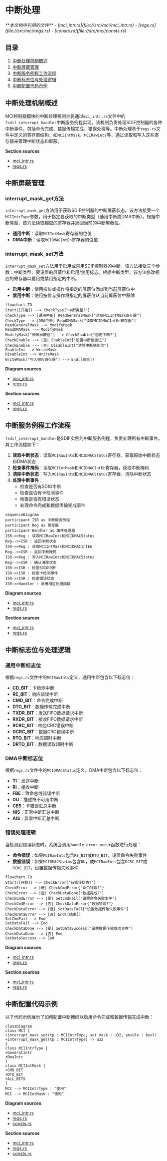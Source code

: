 # 中断处理

<cite>
**本文档中引用的文件**
- [mci_intr.rs](file://src/mci/mci_intr.rs)
- [regs.rs](file://src/mci/regs.rs)
- [consts.rs](file://src/mci/consts.rs)
</cite>

## 目录
1. [中断处理机制概述](#中断处理机制概述)
2. [中断屏蔽管理](#中断屏蔽管理)
3. [中断服务例程工作流程](#中断服务例程工作流程)
4. [中断标志位与处理逻辑](#中断标志位与处理逻辑)
5. [中断配置代码示例](#中断配置代码示例)

## 中断处理机制概述

MCI控制器模块的中断处理机制主要通过`mci_intr.rs`文件中的`fsdif_interrupt_handler`中断服务例程实现。该机制负责处理SDIF控制器的各种中断事件，包括命令完成、数据传输完成、错误处理等。中断处理基于`regs.rs`文件中定义的寄存器结构，如`MCIIntMask`、`MCIRawInts`等，通过读取和写入这些寄存器来管理中断状态和屏蔽。

**Section sources**
- [mci_intr.rs](file://src/mci/mci_intr.rs#L1-L176)
- [regs.rs](file://src/mci/regs.rs#L0-L799)

## 中断屏蔽管理

### interrupt_mask_get方法

`interrupt_mask_get`方法用于获取SDIF控制器的中断屏蔽状态。该方法接受一个`MCIIntrType`参数，用于指定要获取的中断类型（通用中断或DMA中断）。根据中断类型，该方法读取相应的寄存器并返回当前的中断屏蔽位。

- **通用中断**：读取`MCIIntMask`寄存器的位值
- **DMA中断**：读取`MCIDMACIntEn`寄存器的位值

### interrupt_mask_set方法

`interrupt_mask_set`方法用于启用或禁用SDIF控制器的中断。该方法接受三个参数：中断类型、要设置的屏蔽位和启用/禁用标志。根据中断类型，该方法修改相应的寄存器以启用或禁用指定的中断。

- **启用中断**：使用按位或操作将指定的屏蔽位添加到当前屏蔽位中
- **禁用中断**：使用按位与操作将指定的屏蔽位从当前屏蔽位中移除

```mermaid
flowchart TD
Start([开始]) --> CheckType{"中断类型?"}
CheckType --> |通用中断| ReadGeneralMask["读取MCIIntMask寄存器"]
CheckType --> |DMA中断| ReadDMAMask["读取MCIDMACIntEn寄存器"]
ReadGeneralMask --> ModifyMask
ReadDMAMask --> ModifyMask
ModifyMask["修改屏蔽位"] --> CheckEnable{"启用中断?"}
CheckEnable --> |是| EnableInt["设置中断使能位"]
CheckEnable --> |否| DisableInt["清除中断使能位"]
EnableInt --> WriteMask
DisableInt --> WriteMask
WriteMask["写入相应寄存器"] --> End([结束])
```

**Diagram sources**
- [mci_intr.rs](file://src/mci/mci_intr.rs#L25-L45)
- [regs.rs](file://src/mci/regs.rs#L300-L350)

**Section sources**
- [mci_intr.rs](file://src/mci/mci_intr.rs#L25-L45)
- [regs.rs](file://src/mci/regs.rs#L300-L350)

## 中断服务例程工作流程

`fsdif_interrupt_handler`是SDIF实例的中断服务例程，负责处理所有中断事件。其工作流程如下：

1. **读取中断状态**：读取`MCIRawInts`和`MCIDMACStatus`寄存器，获取原始中断状态和DMA状态
2. **检查事件掩码**：读取`MCIIntMask`和`MCIDMACIntEn`寄存器，获取中断掩码
3. **清除中断状态**：写入`MCIRawInts`和`MCIDMACStatus`寄存器，清除中断状态
4. **处理中断事件**：
   - 检查是否有SDIO中断
   - 检查是否有卡检测事件
   - 检查是否有错误状态
   - 处理命令完成和数据传输完成事件

```mermaid
sequenceDiagram
participant ISR as 中断服务例程
participant Reg as 寄存器
participant Handler as 事件处理器
ISR->>Reg : 读取MCIRawInts和MCIDMACStatus
Reg-->>ISR : 返回中断状态
ISR->>Reg : 读取MCIIntMask和MCIDMACIntEn
Reg-->>ISR : 返回中断掩码
ISR->>Reg : 写入MCIRawInts和MCIDMACStatus
Reg-->>ISR : 确认清除状态
ISR->>ISR : 检查SDIO中断
ISR->>ISR : 检查卡检测事件
ISR->>ISR : 检查错误状态
ISR->>Handler : 调用相应处理函数
```

**Diagram sources**
- [mci_intr.rs](file://src/mci/mci_intr.rs#L50-L150)
- [regs.rs](file://src/mci/regs.rs#L350-L450)

**Section sources**
- [mci_intr.rs](file://src/mci/mci_intr.rs#L50-L150)
- [regs.rs](file://src/mci/regs.rs#L350-L450)

## 中断标志位与处理逻辑

### 通用中断标志位

根据`regs.rs`文件中的`MCIRawInts`定义，通用中断包含以下标志位：

- **CD_BIT**：卡检测中断
- **RE_BIT**：响应错误中断
- **CMD_BIT**：命令完成中断
- **DTO_BIT**：数据传输完成中断
- **TXDR_BIT**：发送FIFO数据请求中断
- **RXDR_BIT**：接收FIFO数据请求中断
- **RCRC_BIT**：响应CRC错误中断
- **DCRC_BIT**：数据CRC错误中断
- **RTO_BIT**：响应超时中断
- **DRTO_BIT**：数据读取超时中断

### DMA中断标志位

根据`regs.rs`文件中的`MCIDMACStatus`定义，DMA中断包含以下标志位：

- **TI**：发送中断
- **RI**：接收中断
- **FBE**：致命总线错误中断
- **DU**：描述符不可用中断
- **CES**：卡错误汇总中断
- **NIS**：正常中断汇总中断
- **AIS**：异常中断汇总中断

### 错误处理逻辑

当检测到错误状态时，系统会调用`handle_error_occur`函数进行处理：

- **命令错误**：如果`MCIRawInts`包含`RE_BIT`或`RTO_BIT`，设置命令失败事件
- **数据错误**：如果`MCIDMACStatus`包含`DU`，或`MCIRawInts`包含`DCRC_BIT`或`RCRC_BIT`，设置数据传输失败事件

```mermaid
flowchart TD
Start([开始]) --> CheckError{"有错误状态?"}
CheckError --> |是| CheckCmdError{"命令错误?"}
CheckError --> |否| CheckDataDone{"数据完成?"}
CheckCmdError --> |是| SetCmdFail["设置命令失败事件"]
CheckCmdError --> |否| CheckDataError{"数据错误?"}
CheckDataError --> |是| SetDataFail["设置数据传输失败事件"]
CheckDataError --> |否| End([结束])
SetCmdFail --> End
SetDataFail --> End
CheckDataDone --> |是| SetDataSuccess["设置数据传输成功事件"]
CheckDataDone --> |否| End
SetDataSuccess --> End
```

**Diagram sources**
- [mci_intr.rs](file://src/mci/mci_intr.rs#L120-L150)
- [regs.rs](file://src/mci/regs.rs#L450-L550)

**Section sources**
- [mci_intr.rs](file://src/mci/mci_intr.rs#L120-L150)
- [regs.rs](file://src/mci/regs.rs#L450-L550)

## 中断配置代码示例

以下代码示例展示了如何配置中断掩码以启用命令完成和数据传输完成中断：

```mermaid
classDiagram
class MCI {
+interrupt_mask_set(tp : MCIIntrType, set_mask : u32, enable : bool)
+interrupt_mask_get(tp : MCIIntrType) -> u32
}
class MCIIntrType {
+GeneralIntr
+DmaIntr
}
class MCIIntMask {
+CMD_BIT
+DTO_BIT
+ALL_BITS
}
MCI --> MCIIntrType : "使用"
MCI --> MCIIntMask : "使用"
```

**Diagram sources**
- [mci_intr.rs](file://src/mci/mci_intr.rs#L25-L45)
- [regs.rs](file://src/mci/regs.rs#L300-L350)
- [consts.rs](file://src/mci/consts.rs#L100-L120)

**Section sources**
- [mci_intr.rs](file://src/mci/mci_intr.rs#L25-L45)
- [regs.rs](file://src/mci/regs.rs#L300-L350)
- [consts.rs](file://src/mci/consts.rs#L100-L120)